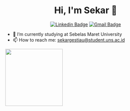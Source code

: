 <h1 align="center">Hi, I'm Sekar 👋</h1>
<div align="center">  

  [![Linkedin Badge](https://img.shields.io/badge/-LinkedIn-blue?logo=Linkedin&logoColor=white&link=https://www.linkedin.com/in/sekar-gesti-amalia-utami-5b4703232)](https://www.linkedin.com/in/sekar-gesti-amalia-utami-5b4703232) 
  [![Gmail Badge](https://img.shields.io/badge/-Gmail-red?logo=Gmail&logoColor=white&link=mailto:sekargestiau@student.uns.ac.id)](mailto:sekargestiau@student.uns.ac.id)

</div>

- 🔭 I’m currently studying at Sebelas Maret University
- 📫 How to reach me: sekargestiau@student.uns.ac.id

<p align="left">
<a href="https://github.com/sekargestiau">
  <img height="180em" src="https://github-readme-stats-eight-theta.vercel.app/api/top-langs/?username=sekargestiau&layout=compact&langs_count=8&theme=algolia"/>
</a>
</p>
<!--
**sekargestiau/sekargestiau** is a ✨ _special_ ✨ repository because its `README.md` (this file) appears on your GitHub profile.

Here are some ideas to get you started:
### Hi, I'm Sekar 
- 🔭 I’m currently working on ...
- 🌱 I’m currently learning ...
- 👯 I’m looking to collaborate on ...
- 🤔 I’m looking for help with ...
- 💬 Ask me about ...
- 🌱 I’m currently learning ...

- 😄 Pronouns: ...
- ⚡ Fun fact: ...
-->
